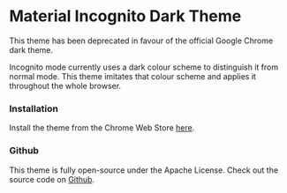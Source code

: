 # Material Incognito Dark Theme

This theme has been deprecated in favour of the official Google Chrome dark theme.

Incognito mode currently uses a dark colour scheme to distinguish it from normal mode. This theme imitates that colour scheme and applies it throughout the whole browser.

### Installation
Install the theme from the Chrome Web Store [here](https://chrome.google.com/webstore/detail/material-incognito-dark-t/ahifcnpnjgbadkjdhagpfjfkmlapfoel).

### Github
This theme is fully open-source under the Apache License. Check out the source code on [Github](https://github.com/Fiddle-N/material-incognito-dark-theme/).
